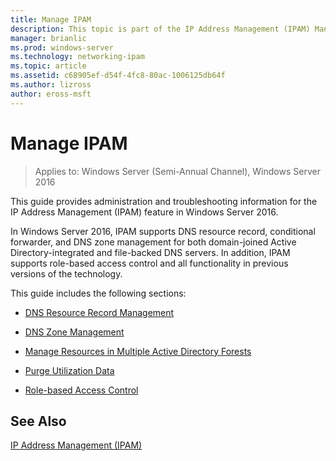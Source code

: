 ```yaml
---
title: Manage IPAM
description: This topic is part of the IP Address Management (IPAM) Management guide in Windows Server 2016.
manager: brianlic
ms.prod: windows-server
ms.technology: networking-ipam
ms.topic: article
ms.assetid: c68905ef-d54f-4fc8-80ac-1006125db64f
ms.author: lizross
author: eross-msft
---
```

# Manage IPAM

>Applies to: Windows Server (Semi-Annual Channel), Windows Server 2016

This guide provides administration and troubleshooting information for the IP Address Management (IPAM) feature in  Windows Server 2016.  
  
In  Windows Server 2016, IPAM supports DNS resource record, conditional forwarder, and DNS zone management for both domain-joined Active Directory-integrated and file-backed DNS servers. In addition, IPAM supports role-based access control and all functionality in previous versions of the technology.  
  
This guide includes the following sections:  
  
-   [DNS Resource Record Management](../../technologies/ipam/DNS-Resource-Record-Management.md)  
  
-   [DNS Zone Management](../../technologies/ipam/DNS-Zone-Management.md)  
  
-   [Manage Resources in Multiple Active Directory Forests](../../technologies/ipam/Manage-Resources-in-Multiple-Active-Directory-Forests.md)  
  
-  [Purge Utilization Data](../../technologies/ipam/Purge-Utilization-Data.md)  
  
-   [Role-based Access Control](../../technologies/ipam/Role-based-Access-Control.md)  
  
## See Also  
[IP Address Management &#40;IPAM&#41;](IP-Address-Management--IPAM-.md)  
  


